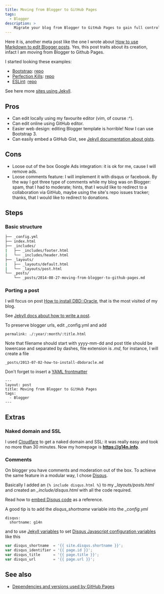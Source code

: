 ```yaml
---
title: Moving from Blogger to GitHub Pages
tags:
  - Blogger
description: >
    Migrate your blog from Blogger to GitHub Pages to gain full control on your content.
---
```


Here it is, another meta post like the one I wrote about [How to use Markdown to edit Blogger posts](http://g14n.info/2013/12/how-to-use-markdown-to-edit-blogger).
Yes, this post traits about its creation, infact I am moving from Blogger to Github Pages. 

I started looking these examples:

* [Bootstrap](http://getbootstrap.com/): [repo](hettps://github.com/twbs/bootstrap)
* [Perfection Kills](http://perfectionkills.com/): [repo](https://github.com/kangax/perfectionkills.com)
* [ESLint](http://eslint.org/): [repo](https://github.com/eslint/eslint.github.io)

See here more [sites using Jekyll](http://jekyllrb.com/docs/sites/).

## Pros

* Can edit locally using my favourite editor (vim, of course :^).
* Can edit online using GitHub editor.
* Easier web design: editing Blogger template is horrible! Now I can use Bootstrap 3.
* Can easily embed a GitHub Gist, see [Jekyll documentation about gists](http://jekyllrb.com/docs/templates/#gist).

## Cons

* Loose out of the box Google Ads integration: it is ok for me, cause I will remove ads.
* Loose comments feature: I will implement it with disqus or facebook. By the way I got three type of comments while my blog was on Blogger: spam, that I had to moderate; hints, that I would like to redirect to a collaboration via GitHub, maybe using the site's repo issues tracker; thanks, that I would like to redirect to donations.
 
## Steps

### Basic structure

```bash
├── _config.yml
├── index.html
├── _includes/
|   ├── _includes/footer.html
|   └── _includes/header.html
├── _layouts/
|   ├── _layouts/default.html
|   └── _layouts/post.html
└── _posts/
    └── _posts/2014-08-27-moving-from-blogger-to-github-pages.md
```

### Porting a post

I will focus on post [How to install DBD::Oracle](http://g14n.info/2013/07/how-to-install-dbdoracle), that is the most visited of my blog.

See [Jekyll docs about how to write a post](http://jekyllrb.com/docs/posts/).

To preserve blogger urls, edit _config.yml and add

```
permalink: ./:year/:month/:title.html
```

Note that filename should start with yyyy-mm-dd and post title should be lowercase and separated by dashes, file extension is *.md*, for instance, I will create a file

```
_posts/2013-07-02-how-to-install-dbdoracle.md
```

Don't forget to insert a [YAML frontmatter](http://jekyllrb.com/docs/frontmatter/)

```
---
layout: post
title: Moving from Blogger to GitHub Pages
tags:
  - Blogger
---
```

## Extras

### Naked domain and SSL

I used [Cloudfare](https://www.cloudflare.com/) to get a naked domain and SSL: it was really easy and took no more than 30 minutes. Now my homepage is **https://g14n.info**.

### Comments

On blogger you have comments and moderation out of the box. To achieve the same feature in a modular way, I chose [Disqus](https://disqus.com/).

Basically I added an `{% include disqus.html %}` to my *_layouts/posts.html* and created an *_include/disqus.html* with all the code required.

Read how to [embed Disqus code][2] as a reference.

A good tip is to add the *disqus_shortname* variable into the *_config.yml*

```
disqus:
  shortname: g14n
```

and to use [Jekyll variables][3] to set [Disqus Javascript configuration variables][4] like this

```js
var disqus_shortname  = '{{ site.disqus.shortname }}';
var disqus_identifier = '{{ page.id }}';
var disqus_title      = '{{ page.title }}';
var disqus_url        = '{{ page.url }}';
```

<!--### Social integration-->

## See also

* [Dependencies and versions used by GitHub Pages][1]

  [1]: https://pages.github.com/versions/ "Dependencies and versions used by GitHub Pages"
  [2]: https://help.disqus.com/customer/portal/articles/472097-universal-embed-code "Disqus Universal Embed Code"
  [3]: http://jekyllrb.com/docs/variables/ "Jekyll Variables"
  [4]: https://help.disqus.com/customer/portal/articles/472098-javascript-configuration-variables "Disqus JavaScript configuration variables"

